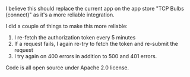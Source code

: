 I believe this should replace the current app on the app store "TCP Bulbs (connect)" as it's a more reliable integration.  

I did a couple of things to make this more reliable:
1.  I re-fetch the authorization token every 5 minutes
2.  If a request fails, I again re-try to fetch the token and re-submit the request
3.  I try again on 400 errors in addition to 500 and 401 errors.

Code is all open source under Apache 2.0 license. 
